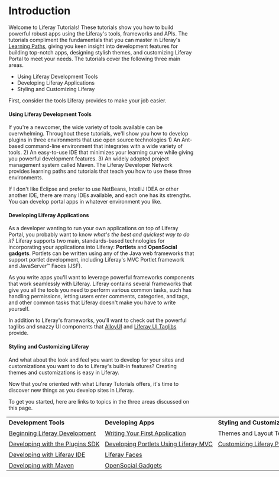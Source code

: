 # Introduction [](id=tutorials)

Welcome to Liferay Tutorials! 
These tutorials show you how to build powerful robust apps using the
Liferay's tools, frameworks and APIs. The tutorials compliment the fundamentals
that you can master in Liferay's
[Learning Paths](/develop/learning-paths/-/knowledge_base/welcome),
giving you keen insight into development features for building top-notch apps,
designing stylish themes, and customizing Liferay Portal to meet your needs. The
tutorials cover the following three main areas. 

- Using Liferay Development Tools
- Developing Liferay Applications
- Styling and Customizing Liferay

First, consider the tools Liferay provides to make your job easier.

#### Using Liferay Development Tools

If you're a newcomer, the wide variety of tools available can be overwhelming.
Throughout these tutorials, we'll show you how to develop plugins in three
environments that use open source technologies 1) An Ant-based command-line
environment that integrates with a wide variety of tools. 2) An easy-to-use IDE
that minimizes your learning curve while giving you powerful development
features. 3) An widely adopted project management system called Maven. The
Liferay Developer Network provides learning paths and tutorials that teach you
how to use these three environments. 

If I don't like Eclipse and prefer to use NetBeans, IntelliJ IDEA or other
another IDE, there are many IDEs available, and each one has its strengths. You
can develop portal apps in whatever environment you like. 

#### Developing Liferay Applications

As a developer wanting to run your own applications on top of Liferay Portal,
you probably want to know *what's the best and quickest way to do it?* Liferay
supports two main, standards-based technologies for incorporating your
applications into Liferay: **Portlets** and **OpenSocial gadgets**. Portlets can
be written using any of the Java web frameworks that support portlet
development, including Liferay's MVC Portlet framework and JavaServer&#8482;
Faces (JSF).

As you write apps you'll want to leverage powerful frameworks components that
work seamlessly with Liferay. Liferay contains several frameworks that give you
all the tools you need to perform various common tasks, such has handling
permissions, letting users enter comments, categories, and tags, and other
common tasks that Liferay doesn't make you have to write yourself.
<!--Here are just
a few of the framework topics the tutorials cover in detail.  

[Service Builder and Services](/develop/tutorials/-/knowledge_base/service-builder)<br>
Implementing Roles and Permissions<br>
Leveraging the Asset Framework<br>
[Application Display Templates](/develop/tutorials/-/knowledge_base/application-display-templates)
-->

In addition to Liferay's frameworks, you'll want to check out the powerful
taglibs and snazzy UI components that
[AlloyUI](/develop/tutorials/-/knowledge_base/alloyui) and
[Liferay UI Taglibs](/develop/tutorials/-/knowledge_base/liferay-ui-taglibs)
provide.

#### Styling and Customizing Liferay

And what about the look and feel you want to develop for your sites and
customizations you want to do to Liferay's built-in features? Creating themes
and customizations is easy in Liferay. 

Now that you're oriented with what Liferay Tutorials offers, it's time to
discover new things as you develop sites in Liferay. 

To get you started, here are links to topics in the three areas
discussed on this page.

<div id="wrapper">
<table id="table">
<tr>
<th>
<strong>Development Tools</strong>
</th>

<th>
<strong>Developing Apps</strong>
</th>

<th>
<strong>Styling and Customizing</strong>
</th>
</tr>

<tr>
<td>
<a href="/develop/learning-paths/-/knowledge_base/beginning-liferay-development" >Beginning Liferay Development</a>
</td>
<td>
<a href="/develop/learning-paths/-/knowledge_base/writing-your-first-liferay-application" >Writing Your First Application</a>
</td>
<td>
Themes and Layout Templates
</td>
</tr>

<tr>
<td>
<a href="/develop/tutorials/-/knowledge_base/plugins-sdk" >Developing with the Plugins SDK</a>
</td>
<td>
<a href="/develop/tutorials/-/knowledge_base/developing-jsp-portlets-using-liferay-mvc" >Developing Portlets Using Liferay MVC</a>
</td>
<td>
<a href="/develop/tutorials/-/knowledge_base/customizing-liferay-portal" >Customizing Liferay Portal</a>
</td>
</tr>

<tr>
<td>
<a href="/develop/tutorials/-/knowledge_base/liferay-ide" >Developing with Liferay IDE</a>
</td>
<td>
<a href="/develop/tutorials/-/knowledge_base/liferay-faces-jsf-portlets" >Liferay Faces</a>
</td>
</tr>

<tr>
<td>
<a href="/develop/tutorials/-/knowledge_base/maven" >Developing with Maven</a>
</td>
<td>
<a href="/develop/tutorials/-/knowledge_base/creating-and-integrating-with-opensocial-liferay-portal-6-2-dev-guide-08-en" >OpenSocial Gadgets</a>
</td>
</tr>
</table>
</div>

<style>
table
{
width:860px;
}
th
{
text-align: left;
}
th, td
{
padding-left: 0.4em;
padding-top: 0.3em;

}
#wrapper
{
margin-left: -0.4em;
}
</style>
